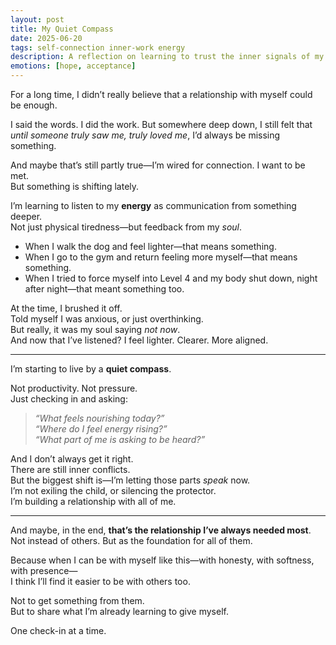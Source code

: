 ```yaml
---
layout: post
title: My Quiet Compass
date: 2025-06-20
tags: self-connection inner-work energy
description: A reflection on learning to trust the inner signals of my body and soul, and the slow, real relationship I’m building with myself—one check-in at a time.
emotions: [hope, acceptance]
---
```


For a long time, I didn’t really believe that a relationship with myself could be enough.

I said the words. I did the work. But somewhere deep down, I still felt that *until someone truly saw me, truly loved me*, I’d always be missing something.

And maybe that’s still partly true—I’m wired for connection. I want to be met.  
But something is shifting lately.

I’m learning to listen to my **energy** as communication from something deeper.  
Not just physical tiredness—but feedback from my *soul*.  

- When I walk the dog and feel lighter—that means something.  
- When I go to the gym and return feeling more myself—that means something.  
- When I tried to force myself into Level 4 and my body shut down, night after night—that meant something too.

At the time, I brushed it off.  
Told myself I was anxious, or just overthinking.  
But really, it was my soul saying *not now*.  
And now that I’ve listened? I feel lighter. Clearer. More aligned.

---

I’m starting to live by a **quiet compass**.

Not productivity. Not pressure.  
Just checking in and asking:

> *“What feels nourishing today?”*  
> *“Where do I feel energy rising?”*  
> *“What part of me is asking to be heard?”*

And I don’t always get it right.  
There are still inner conflicts.  
But the biggest shift is—I’m letting those parts *speak* now.  
I’m not exiling the child, or silencing the protector.  
I’m building a relationship with all of me.

---

And maybe, in the end, **that’s the relationship I’ve always needed most**.  
Not instead of others. But as the foundation for all of them.

Because when I can be with myself like this—with honesty, with softness, with presence—  
I think I’ll find it easier to be with others too.

Not to get something from them.  
But to share what I’m already learning to give myself.

One check-in at a time.
